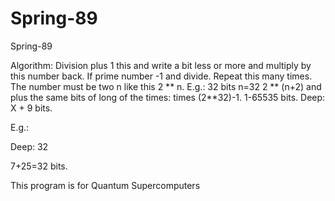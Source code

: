 # Spring-89
Spring-89

Algorithm: Division plus 1 this and write a bit less or more and multiply by this number back. If prime number -1 and divide. Repeat this many times. The number must be two n like this 2 ** n. E.g.: 32 bits n=32 2 ** (n+2) and plus the same bits of long of the times: times (2**32)-1. 1-65535 bits. Deep: X + 9 bits.

E.g.:

Deep: 32

7+25=32 bits.

This program is for Quantum Supercomputers
